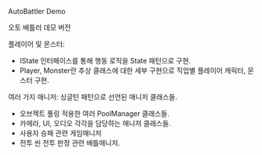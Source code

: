 AutoBattler Demo


오토 배틀러 데모 버전


플레이어 및 몬스터:
 - IState 인터페이스를 통해 행동 로직을 State 패턴으로 구현.
 - Player, Monster란 추상 클래스에 대한 세부 구현으로 직업별 플레이어 캐릭터, 몬스터 구현.

여러 가지 매니저: 싱글턴 패턴으로 선언된 매니저 클래스들.
 - 오브젝트 풀링 적용한 여러 PoolManager 클래스들.
 - 카메라, UI, 오디오 각각을 담당하는 매니저 클래스들.
 - 사용자 승패 관련 게임매니저
 - 전투 씬 전투 판정 관련 배틀매니저.
